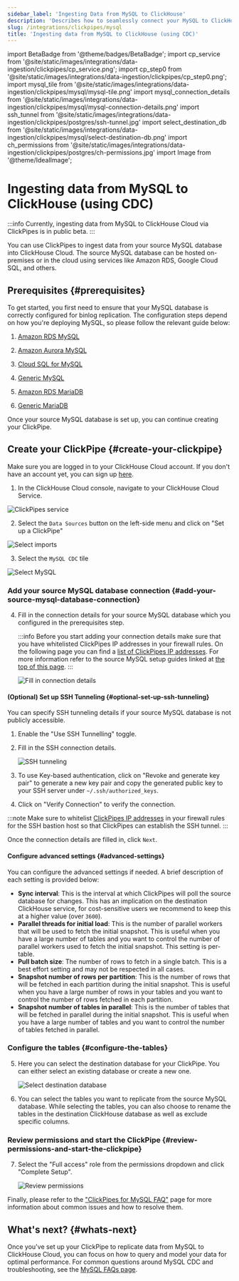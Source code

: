 ```yaml
---
sidebar_label: 'Ingesting Data from MySQL to ClickHouse'
description: 'Describes how to seamlessly connect your MySQL to ClickHouse Cloud.'
slug: /integrations/clickpipes/mysql
title: 'Ingesting data from MySQL to ClickHouse (using CDC)'
---
```


import BetaBadge from '@theme/badges/BetaBadge';
import cp_service from '@site/static/images/integrations/data-ingestion/clickpipes/cp_service.png';
import cp_step0 from '@site/static/images/integrations/data-ingestion/clickpipes/cp_step0.png';
import mysql_tile from '@site/static/images/integrations/data-ingestion/clickpipes/mysql/mysql-tile.png'
import mysql_connection_details from '@site/static/images/integrations/data-ingestion/clickpipes/mysql/mysql-connection-details.png'
import ssh_tunnel from '@site/static/images/integrations/data-ingestion/clickpipes/postgres/ssh-tunnel.jpg'
import select_destination_db from '@site/static/images/integrations/data-ingestion/clickpipes/mysql/select-destination-db.png'
import ch_permissions from '@site/static/images/integrations/data-ingestion/clickpipes/postgres/ch-permissions.jpg'
import Image from '@theme/IdealImage';

# Ingesting data from MySQL to ClickHouse (using CDC)

<BetaBadge/>

:::info
Currently, ingesting data from MySQL to ClickHouse Cloud via ClickPipes is in public beta.
:::

You can use ClickPipes to ingest data from your source MySQL database into ClickHouse Cloud. The source MySQL database can be hosted on-premises or in the cloud using services like Amazon RDS, Google Cloud SQL, and others.

## Prerequisites {#prerequisites}

To get started, you first need to ensure that your MySQL database is correctly configured for binlog replication. The configuration steps depend on how you're deploying MySQL, so please follow the relevant guide below:

1. [Amazon RDS MySQL](./mysql/source/rds)

2. [Amazon Aurora MySQL](./mysql/source/aurora)

3. [Cloud SQL for MySQL](./mysql/source/gcp)

4. [Generic MySQL](./mysql/source/generic)

5. [Amazon RDS MariaDB](./mysql/source/rds_maria)

6. [Generic MariaDB](./mysql/source/generic_maria)

Once your source MySQL database is set up, you can continue creating your ClickPipe.

## Create your ClickPipe {#create-your-clickpipe}

Make sure you are logged in to your ClickHouse Cloud account. If you don't have an account yet, you can sign up [here](https://cloud.clickhouse.com/).

[//]: # (   TODO update image here)
1. In the ClickHouse Cloud console, navigate to your ClickHouse Cloud Service.

<Image img={cp_service} alt="ClickPipes service" size="lg" border/>

2. Select the `Data Sources` button on the left-side menu and click on "Set up a ClickPipe"

<Image img={cp_step0} alt="Select imports" size="lg" border/>

3. Select the `MySQL CDC` tile

<Image img={mysql_tile} alt="Select MySQL" size="lg" border/>

### Add your source MySQL database connection {#add-your-source-mysql-database-connection}

4. Fill in the connection details for your source MySQL database which you configured in the prerequisites step.

   :::info
   Before you start adding your connection details make sure that you have whitelisted ClickPipes IP addresses in your firewall rules. On the following page you can find a [list of ClickPipes IP addresses](../index.md#list-of-static-ips).
   For more information refer to the source MySQL setup guides linked at [the top of this page](#prerequisites).
   :::

   <Image img={mysql_connection_details} alt="Fill in connection details" size="lg" border/>

#### (Optional) Set up SSH Tunneling {#optional-set-up-ssh-tunneling}

You can specify SSH tunneling details if your source MySQL database is not publicly accessible.

1. Enable the "Use SSH Tunnelling" toggle.
2. Fill in the SSH connection details.

   <Image img={ssh_tunnel} alt="SSH tunneling" size="lg" border/>

3. To use Key-based authentication, click on "Revoke and generate key pair" to generate a new key pair and copy the generated public key to your SSH server under `~/.ssh/authorized_keys`.
4. Click on "Verify Connection" to verify the connection.

:::note
Make sure to whitelist [ClickPipes IP addresses](../clickpipes#list-of-static-ips) in your firewall rules for the SSH bastion host so that ClickPipes can establish the SSH tunnel.
:::

Once the connection details are filled in, click `Next`.

#### Configure advanced settings {#advanced-settings}

You can configure the advanced settings if needed. A brief description of each setting is provided below:

- **Sync interval**: This is the interval at which ClickPipes will poll the source database for changes. This has an implication on the destination ClickHouse service, for cost-sensitive users we recommend to keep this at a higher value (over `3600`).
- **Parallel threads for initial load**: This is the number of parallel workers that will be used to fetch the initial snapshot. This is useful when you have a large number of tables and you want to control the number of parallel workers used to fetch the initial snapshot. This setting is per-table.
- **Pull batch size**: The number of rows to fetch in a single batch. This is a best effort setting and may not be respected in all cases.
- **Snapshot number of rows per partition**: This is the number of rows that will be fetched in each partition during the initial snapshot. This is useful when you have a large number of rows in your tables and you want to control the number of rows fetched in each partition.
- **Snapshot number of tables in parallel**: This is the number of tables that will be fetched in parallel during the initial snapshot. This is useful when you have a large number of tables and you want to control the number of tables fetched in parallel.

### Configure the tables {#configure-the-tables}

5. Here you can select the destination database for your ClickPipe. You can either select an existing database or create a new one.

   <Image img={select_destination_db} alt="Select destination database" size="lg" border/>

6. You can select the tables you want to replicate from the source MySQL database. While selecting the tables, you can also choose to rename the tables in the destination ClickHouse database as well as exclude specific columns.

### Review permissions and start the ClickPipe {#review-permissions-and-start-the-clickpipe}

7. Select the "Full access" role from the permissions dropdown and click "Complete Setup".

   <Image img={ch_permissions} alt="Review permissions" size="lg" border/>

Finally, please refer to the ["ClickPipes for MySQL FAQ"](/integrations/clickpipes/mysql/faq) page for more information about common issues and how to resolve them.

## What's next? {#whats-next}

[//]: # "TODO Write a MySQL-specific migration guide and best practices similar to the existing one for PostgreSQL. The current migration guide points to the MySQL table engine, which is not ideal."

Once you've set up your ClickPipe to replicate data from MySQL to ClickHouse Cloud, you can focus on how to query and model your data for optimal performance. For common questions around MySQL CDC and troubleshooting, see the [MySQL FAQs page](/integrations/data-ingestion/clickpipes/mysql/faq.md).
